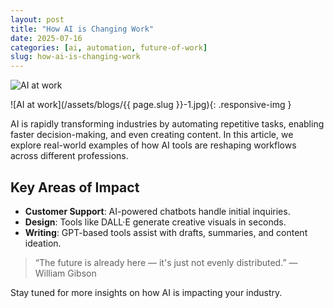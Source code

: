 ```yaml
---
layout: post
title: "How AI is Changing Work"
date: 2025-07-16
categories: [ai, automation, future-of-work]
slug: how-ai-is-changing-work
---
```



<img src="/assets/blogs/{{ page.slug }}-1.jpg" alt="AI at work" style="max-width: 100%; height: auto;" />

![AI at work](/assets/blogs/{{ page.slug }}-1.jpg){: .responsive-img }

AI is rapidly transforming industries by automating repetitive tasks, enabling faster decision-making, and even creating content. In this article, we explore real-world examples of how AI tools are reshaping workflows across different professions.

## Key Areas of Impact

- **Customer Support**: AI-powered chatbots handle initial inquiries.
- **Design**: Tools like DALL·E generate creative visuals in seconds.
- **Writing**: GPT-based tools assist with drafts, summaries, and content ideation.

> “The future is already here — it's just not evenly distributed.” — William Gibson

Stay tuned for more insights on how AI is impacting your industry.
